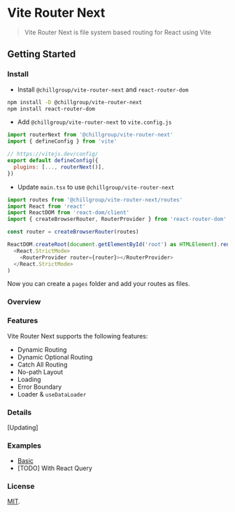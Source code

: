 # Vite Router Next

> Vite Router Next is file system based routing for React using Vite

## Getting Started

### Install

- Install `@chillgroup/vite-router-next` and `react-router-dom`

```sh
npm install -D @chillgroup/vite-router-next
npm install react-router-dom
```

- Add `@chillgroup/vite-router-next` to `vite.config.js`

```js
import routerNext from '@chillgroup/vite-router-next'
import { defineConfig } from 'vite'

// https://vitejs.dev/config/
export default defineConfig({
  plugins: [..., routerNext()],
})
```

- Update `main.tsx` to use `@chillgroup/vite-router-next`

```js
import routes from '@chillgroup/vite-router-next/routes'
import React from 'react'
import ReactDOM from 'react-dom/client'
import { createBrowserRouter, RouterProvider } from 'react-router-dom'

const router = createBrowserRouter(routes)

ReactDOM.createRoot(document.getElementById('root') as HTMLElement).render(
  <React.StrictMode>
    <RouterProvider router={router}></RouterProvider>
  </React.StrictMode>
)
```

Now you can create a `pages` folder and add your routes as files.

### Overview

### Features

Vite Router Next supports the following features:

- Dynamic Routing
- Dynamic Optional Routing
- Catch All Routing
- No-path Layout
- Loading
- Error Boundary
- Loader & `useDataLoader`

### Details

[Updating]

### Examples

- [Basic](./examples/react/)
- [TODO] With React Query

### License

[MIT](./LICENSE).
